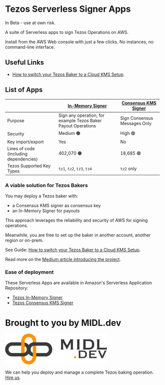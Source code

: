 # Tezos Serverless Signer Apps

In Beta - use at own risk.

A suite of Serverless apps to sign Tezos Operations on AWS.

Install from the AWS Web console with just a few clicks. No instances, no command-line interface.

## Useful Links

* [How to switch your Tezos Baker to a Cloud KMS Setup](https://midl-dev.github.io/tezos-serverless-signer-apps/).


## List of Apps

| | [In-Memory Signer](in-memory-signer/) | [Consensus KMS Signer](consensus-kms-signer/) |
| - | - | - |
| Purpose | Sign any operation, for example Tezos Baker Payout Operations | Sign Consensus Messages Only |
| Security | Medium 🟠 | High 🟢 |
| Key import/export | Yes | No |
| Lines of code (including dependencies) | 402,070 🟠 | 18,685 🟢 |
| Tezos Supported Key Types | `tz1`, `tz2`, `tz3`, `tz4` | `tz2` only |

<!-- Line of code calculation:
nochem@peck ~/workspace/tezos-serverless-signer-apps () $ (find in-memory-signer/taquito-signer in-memory-signer/taquito-signer/node_modules -type f \( -name "*.js" -o -name "*.mjs" \) | xargs cat) | wc -l
402070
nochem@peck ~/workspace/tezos-serverless-signer-apps () $ (find consensus-kms-signer/signer -type f \( -name "*.js" -o -name "*.mjs" \) -exec cat {} +; find consensus-kms-signer/signer/node_modules/@noble/curves -type f \( -name "secp256k1.js" -o -name "secp256k1.js.map" \) -exec cat {} +; find consensus-kms-signer/signer/node_modules/@noble/hashes -type f \( -name "blake2b.js" -o -name "blake2b.js.map" \) -exec cat {} +) | wc -l
18685
nochem@peck ~/workspace/tezos-serverless-signer-apps () $

-->


### A viable solution for Tezos Bakers

You may deploy a Tezos baker with:

* a Consensus KMS signer as consensus key
* an In-Memory Signer for payouts

This approach leverages the reliability and security of AWS for signing operations.

Meanwhile, you are free to set up the baker in another account, another region or on-prem.

See Guide: [How to switch your Tezos Baker to a Cloud KMS Setup](https://midl-dev.github.io/tezos-serverless-signer-apps/).

Read more on the [Medium article introducing the project](https://midl-dev.medium.com/tezos-consensus-signing-with-aws-lambda-dynamodb-and-kms-d6e1da85dc62).

### Ease of deployment

These Serverless Apps are available in Amazon's Serverless Application Repository:

* [Tezos In-Memory Signer](https://serverlessrepo.aws.amazon.com/applications/us-east-2/030073751340/tezos-in-memory-signer)
* [Tezos Consensus KMS Signer](https://serverlessrepo.aws.amazon.com/applications/us-east-2/030073751340/tezos-consensus-kms-signer)

# Brought to you by MIDL.dev

<img src="midl-dev-logo.png" alt="MIDL.dev" height="100"/>

We can help you deploy and manage a complete Tezos baking operation. [Hire us](https://midl.dev/tezos).
